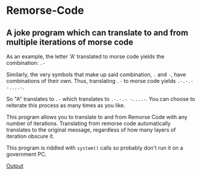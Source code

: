 # Remorse-Code

## A joke program which can translate to and from multiple iterations of morse code

As an example, the letter 'A' translated to morse code yields the combination: `.-`

Similarly, the very symbols that make up said combination, `.` and `-`, have combinations of their own. 
Thus, translating `.-` to morse code yields `.-.-.- -....-`. 

So "A" translates to `.-` which translates to `.-.-.- -....-`. You can choose to reiterate this process as many times as you like.

This program allows you to translate to and from Remorse Code with any number of iterations. Translating from remorse code automatically translates to the original message, regardless of how many layers of iteration obscure it.

This program is riddled with `system()` calls so probably don't run it on a government PC.

[Output](https://cdn.discordapp.com/attachments/405128309069053957/779100521990324234/unknown.png)
